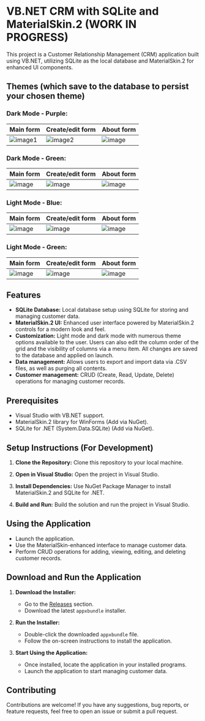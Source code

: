 # VB.NET CRM with SQLite and MaterialSkin.2 (WORK IN PROGRESS)

This project is a Customer Relationship Management (CRM) application built using VB.NET, utilizing SQLite as the local database and MaterialSkin.2 for enhanced UI components.

## Themes (which save to the database to persist your chosen theme)

### Dark Mode - Purple:
| Main form | Create/edit form | About form |
|--------------------|--------------------|--------------------|
| ![image1](https://github.com/CCianfloneDev/VBCrm/assets/24930067/4304db86-e05a-4724-b31b-036b6043d19f) | ![image2](https://github.com/CCianfloneDev/VBCrm/assets/24930067/f0dae951-41f1-4f83-9bf6-fb37024da326) | ![image](https://github.com/CCianfloneDev/VBCrm/assets/24930067/48a8b5dd-1ddc-439a-9dbc-a3a841dffb15) |

### Dark Mode - Green:

| Main form | Create/edit form | About form |
|--------------------|--------------------|--------------------|
| ![image](https://github.com/CCianfloneDev/VBCrm/assets/24930067/1a82b2fa-ec83-4915-95fd-b3146cb6b996)| ![image](https://github.com/CCianfloneDev/VBCrm/assets/24930067/61d86038-8948-4317-8701-f5dd15f368eb) | ![image](https://github.com/CCianfloneDev/VBCrm/assets/24930067/64afe2f0-74b9-4ae3-b70c-01748e1ffe5f) |

### Light Mode - Blue:
| Main form | Create/edit form | About form |
|--------------------|--------------------|--------------------|
| ![image](https://github.com/CCianfloneDev/VBCrm/assets/24930067/79852e53-ec61-4f9f-884d-e22fef894774)| ![image](https://github.com/CCianfloneDev/VBCrm/assets/24930067/1b621844-cfb0-4b74-9e08-5b51bec9ed2f) | ![image](https://github.com/CCianfloneDev/VBCrm/assets/24930067/54bfffce-caff-4b57-8c0e-a5768fa5ceb0) |


### Light Mode - Green:
| Main form | Create/edit form | About form |
|--------------------|--------------------|--------------------|
| ![image](https://github.com/CCianfloneDev/VBCrm/assets/24930067/1c9544b5-2552-4fbc-b81b-9ba556044b76)| ![image](https://github.com/CCianfloneDev/VBCrm/assets/24930067/45fcd7e7-62d5-4995-8d20-99ad28111c75) | ![image](https://github.com/CCianfloneDev/VBCrm/assets/24930067/db26ce71-8bc5-45b7-9793-5418e00d6682) |

## Features

- **SQLite Database:** Local database setup using SQLite for storing and managing customer data.
- **MaterialSkin.2 UI:** Enhanced user interface powered by MaterialSkin.2 controls for a modern look and feel.
- **Customization:** Light mode and dark mode with numerous theme options available to the user. Users can also edit the column order of the grid and the visibility of columns via a menu item. All changes are saved to the database and applied on launch.
- **Data management:** Allows users to export and import data via .CSV files, as well as purging all contents.
- **Customer management:** CRUD (Create, Read, Update, Delete) operations for managing customer records.

## Prerequisites

- Visual Studio with VB.NET support.
- MaterialSkin.2 library for WinForms (Add via NuGet).
- SQLite for .NET (System.Data.SQLite) (Add via NuGet).

## Setup Instructions (For Development)

1. **Clone the Repository:**
   Clone this repository to your local machine.

2. **Open in Visual Studio:**
   Open the project in Visual Studio.

3. **Install Dependencies:**
   Use NuGet Package Manager to install MaterialSkin.2 and SQLite for .NET.

4. **Build and Run:**
   Build the solution and run the project in Visual Studio.

## Using the Application

- Launch the application.
- Use the MaterialSkin-enhanced interface to manage customer data.
- Perform CRUD operations for adding, viewing, editing, and deleting customer records.

## Download and Run the Application

1. **Download the Installer:**
   - Go to the [Releases](https://github.com/CCianfloneDev/VBCrm/releases)  section.
   - Download the latest `appxbundle` installer.

2. **Run the Installer:**
   - Double-click the downloaded `appxbundle` file.
   - Follow the on-screen instructions to install the application.

3. **Start Using the Application:**
   - Once installed, locate the application in your installed programs.
   - Launch the application to start managing customer data.

## Contributing

Contributions are welcome! If you have any suggestions, bug reports, or feature requests, feel free to open an issue or submit a pull request.
